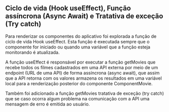## Ciclo de vida (Hook useEffect), Função assíncrona (Async Await) e Tratativa de exceção (Try catch)

<p>    Para renderizar os componentes do aplicativo foi explorada a função de ciclo de vida Hook useEffect. Esta função é executada sempre que o componente for iniciado ou quando uma variável que a função esteja monitorando é atualizada.</p>
<p>    A função useEffect é responsável por executar a função getMovies que recebe todos os filmes cadastrados em uma API externa por meio de um endpoint (URL de uma API) de forma assíncrona (async await), que assim que a API retorna com os valores armazena os resultados em uma variável local para a renderização posterior do componente ComponentMovie.</p>
<p>    Também foi adicionado a função getMovies tratativa de exceção (try catch) que se caso ocorra algum problema na comunicação com a API uma mensagem de erro é emitida ao usuário.</p>
